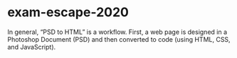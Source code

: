 # exam-escape-2020
In general, “PSD to HTML” is a workflow. First, a web page is designed in a Photoshop Document (PSD) and then converted to code (using HTML, CSS, and JavaScript).
